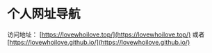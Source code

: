 # 个人网址导航

访问地址：
[https://lovewhoilove.top/](https://lovewhoilove.top/)
或者
[https://lovewhoilove.github.io/](https://lovewhoilove.github.io/)
